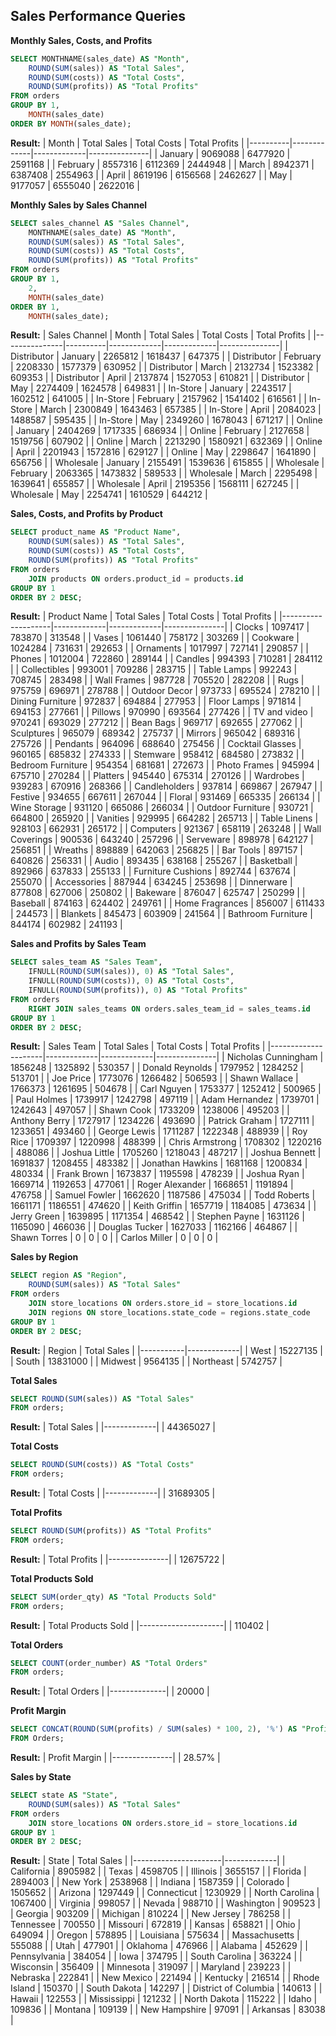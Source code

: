 ## Sales Performance Queries

**Monthly Sales, Costs, and Profits**
````sql
SELECT MONTHNAME(sales_date) AS "Month",
    ROUND(SUM(sales)) AS "Total Sales",
    ROUND(SUM(costs)) AS "Total Costs",
    ROUND(SUM(profits)) AS "Total Profits"
FROM orders
GROUP BY 1,
    MONTH(sales_date)
ORDER BY MONTH(sales_date);
````
**Result:**
| Month    | Total Sales | Total Costs | Total Profits |
|----------|-------------|-------------|---------------|
| January  | 9069088     | 6477920     | 2591168       |
| February | 8557316     | 6112369     | 2444948       |
| March    | 8942371     | 6387408     | 2554963       |
| April    | 8619196     | 6156568     | 2462627       |
| May      | 9177057     | 6555040     | 2622016       |

**Monthly Sales by Sales Channel**
````sql
SELECT sales_channel AS "Sales Channel",
    MONTHNAME(sales_date) AS "Month",
    ROUND(SUM(sales)) AS "Total Sales",
    ROUND(SUM(costs)) AS "Total Costs",
    ROUND(SUM(profits)) AS "Total Profits"
FROM orders
GROUP BY 1,
    2,
    MONTH(sales_date)
ORDER BY 1,
    MONTH(sales_date);
````
**Result:**
| Sales Channel | Month    | Total Sales | Total Costs | Total Profits |
|---------------|----------|-------------|-------------|---------------|
| Distributor   | January  | 2265812     | 1618437     | 647375        |
| Distributor   | February | 2208330     | 1577379     | 630952        |
| Distributor   | March    | 2132734     | 1523382     | 609353        |
| Distributor   | April    | 2137874     | 1527053     | 610821        |
| Distributor   | May      | 2274409     | 1624578     | 649831        |
| In-Store      | January  | 2243517     | 1602512     | 641005        |
| In-Store      | February | 2157962     | 1541402     | 616561        |
| In-Store      | March    | 2300849     | 1643463     | 657385        |
| In-Store      | April    | 2084023     | 1488587     | 595435        |
| In-Store      | May      | 2349260     | 1678043     | 671217        |
| Online        | January  | 2404269     | 1717335     | 686934        |
| Online        | February | 2127658     | 1519756     | 607902        |
| Online        | March    | 2213290     | 1580921     | 632369        |
| Online        | April    | 2201943     | 1572816     | 629127        |
| Online        | May      | 2298647     | 1641890     | 656756        |
| Wholesale     | January  | 2155491     | 1539636     | 615855        |
| Wholesale     | February | 2063365     | 1473832     | 589533        |
| Wholesale     | March    | 2295498     | 1639641     | 655857        |
| Wholesale     | April    | 2195356     | 1568111     | 627245        |
| Wholesale     | May      | 2254741     | 1610529     | 644212        |

**Sales, Costs, and Profits by Product**
````sql
SELECT product_name AS "Product Name",
    ROUND(SUM(sales)) AS "Total Sales",
    ROUND(SUM(costs)) AS "Total Costs",
    ROUND(SUM(profits)) AS "Total Profits"
FROM orders
    JOIN products ON orders.product_id = products.id
GROUP BY 1
ORDER BY 2 DESC;
````
**Result:**
| Product Name       | Total Sales | Total Costs | Total Profits |
|--------------------|-------------|-------------|---------------|
| Clocks             | 1097417     | 783870      | 313548        |
| Vases              | 1061440     | 758172      | 303269        |
| Cookware           | 1024284     | 731631      | 292653        |
| Ornaments          | 1017997     | 727141      | 290857        |
| Phones             | 1012004     | 722860      | 289144        |
| Candles            | 994393      | 710281      | 284112        |
| Collectibles       | 993001      | 709286      | 283715        |
| Table Lamps        | 992243      | 708745      | 283498        |
| Wall Frames        | 987728      | 705520      | 282208        |
| Rugs               | 975759      | 696971      | 278788        |
| Outdoor Decor      | 973733      | 695524      | 278210        |
| Dining Furniture   | 972837      | 694884      | 277953        |
| Floor Lamps        | 971814      | 694153      | 277661        |
| Pillows            | 970990      | 693564      | 277426        |
| TV and video       | 970241      | 693029      | 277212        |
| Bean Bags          | 969717      | 692655      | 277062        |
| Sculptures         | 965079      | 689342      | 275737        |
| Mirrors            | 965042      | 689316      | 275726        |
| Pendants           | 964096      | 688640      | 275456        |
| Cocktail Glasses   | 960165      | 685832      | 274333        |
| Stemware           | 958412      | 684580      | 273832        |
| Bedroom Furniture  | 954354      | 681681      | 272673        |
| Photo Frames       | 945994      | 675710      | 270284        |
| Platters           | 945440      | 675314      | 270126        |
| Wardrobes          | 939283      | 670916      | 268366        |
| Candleholders      | 937814      | 669867      | 267947        |
| Festive            | 934655      | 667611      | 267044        |
| Floral             | 931469      | 665335      | 266134        |
| Wine Storage       | 931120      | 665086      | 266034        |
| Outdoor Furniture  | 930721      | 664800      | 265920        |
| Vanities           | 929995      | 664282      | 265713        |
| Table Linens       | 928103      | 662931      | 265172        |
| Computers          | 921367      | 658119      | 263248        |
| Wall Coverings     | 900536      | 643240      | 257296        |
| Serveware          | 898978      | 642127      | 256851        |
| Wreaths            | 898889      | 642063      | 256825        |
| Bar Tools          | 897157      | 640826      | 256331        |
| Audio              | 893435      | 638168      | 255267        |
| Basketball         | 892966      | 637833      | 255133        |
| Furniture Cushions | 892744      | 637674      | 255070        |
| Accessories        | 887944      | 634245      | 253698        |
| Dinnerware         | 877808      | 627006      | 250802        |
| Bakeware           | 876047      | 625747      | 250299        |
| Baseball           | 874163      | 624402      | 249761        |
| Home Fragrances    | 856007      | 611433      | 244573        |
| Blankets           | 845473      | 603909      | 241564        |
| Bathroom Furniture | 844174      | 602982      | 241193        |

**Sales and Profits by Sales Team**
````sql
SELECT sales_team AS "Sales Team",
    IFNULL(ROUND(SUM(sales)), 0) AS "Total Sales",
    IFNULL(ROUND(SUM(costs)), 0) AS "Total Costs",
    IFNULL(ROUND(SUM(profits)), 0) AS "Total Profits"
FROM orders
    RIGHT JOIN sales_teams ON orders.sales_team_id = sales_teams.id
GROUP BY 1
ORDER BY 2 DESC;
````
**Result:**
| Sales Team          | Total Sales | Total Costs | Total Profits |
|---------------------|-------------|-------------|---------------|
| Nicholas Cunningham | 1856248     | 1325892     | 530357        |
| Donald Reynolds     | 1797952     | 1284252     | 513701        |
| Joe Price           | 1773076     | 1266482     | 506593        |
| Shawn Wallace       | 1766373     | 1261695     | 504678        |
| Carl Nguyen         | 1753377     | 1252412     | 500965        |
| Paul Holmes         | 1739917     | 1242798     | 497119        |
| Adam Hernandez      | 1739701     | 1242643     | 497057        |
| Shawn Cook          | 1733209     | 1238006     | 495203        |
| Anthony Berry       | 1727917     | 1234226     | 493690        |
| Patrick Graham      | 1727111     | 1233651     | 493460        |
| George Lewis        | 1711287     | 1222348     | 488939        |
| Roy Rice            | 1709397     | 1220998     | 488399        |
| Chris Armstrong     | 1708302     | 1220216     | 488086        |
| Joshua Little       | 1705260     | 1218043     | 487217        |
| Joshua Bennett      | 1691837     | 1208455     | 483382        |
| Jonathan Hawkins    | 1681168     | 1200834     | 480334        |
| Frank Brown         | 1673837     | 1195598     | 478239        |
| Joshua Ryan         | 1669714     | 1192653     | 477061        |
| Roger Alexander     | 1668651     | 1191894     | 476758        |
| Samuel Fowler       | 1662620     | 1187586     | 475034        |
| Todd Roberts        | 1661171     | 1186551     | 474620        |
| Keith Griffin       | 1657719     | 1184085     | 473634        |
| Jerry Green         | 1639895     | 1171354     | 468542        |
| Stephen Payne       | 1631126     | 1165090     | 466036        |
| Douglas Tucker      | 1627033     | 1162166     | 464867        |
| Shawn Torres        | 0           | 0           | 0             |
| Carlos Miller       | 0           | 0           | 0             |

**Sales by Region**
````sql
SELECT region AS "Region",
    ROUND(SUM(sales)) AS "Total Sales"
FROM orders
    JOIN store_locations ON orders.store_id = store_locations.id
    JOIN regions ON store_locations.state_code = regions.state_code
GROUP BY 1
ORDER BY 2 DESC;
````
**Result:**
| Region    | Total Sales |
|-----------|-------------|
| West      | 15227135    |
| South     | 13831000    |
| Midwest   | 9564135     |
| Northeast | 5742757     |

**Total Sales**
````sql
SELECT ROUND(SUM(sales)) AS "Total Sales"
FROM orders;
````
**Result:**
| Total Sales |
|-------------|
| 44365027    |

**Total Costs**
````sql
SELECT ROUND(SUM(costs)) AS "Total Costs"
FROM orders;
````
**Result:**
| Total Costs |
|-------------|
| 31689305    |

**Total Profits**
````sql
SELECT ROUND(SUM(profits)) AS "Total Profits"
FROM orders;
````
**Result:**
| Total Profits |
|---------------|
| 12675722      |

**Total Products Sold**
````sql
SELECT SUM(order_qty) AS "Total Products Sold"
FROM orders;
````
**Result:**
| Total Products Sold |
|---------------------|
| 110402              |

**Total Orders**
````sql
SELECT COUNT(order_number) AS "Total Orders"
FROM orders;
````
**Result:**
| Total Orders |
|--------------|
| 20000        |

**Profit Margin**
````sql
SELECT CONCAT(ROUND(SUM(profits) / SUM(sales) * 100, 2), '%') AS "Profit Margin"
FROM Orders;
````
**Result:**
| Profit Margin |
|---------------|
| 28.57%        |

**Sales by State**
````sql
SELECT state AS "State",
    ROUND(SUM(sales)) AS "Total Sales"
FROM orders
    JOIN store_locations ON orders.store_id = store_locations.id
GROUP BY 1
ORDER BY 2 DESC;
````
**Result:**
| State                | Total Sales |
|----------------------|-------------|
| California           | 8905982     |
| Texas                | 4598705     |
| Illinois             | 3655157     |
| Florida              | 2894003     |
| New York             | 2538968     |
| Indiana              | 1587359     |
| Colorado             | 1505652     |
| Arizona              | 1297449     |
| Connecticut          | 1230929     |
| North Carolina       | 1067400     |
| Virginia             | 998057      |
| Nevada               | 988710      |
| Washington           | 909523      |
| Georgia              | 903209      |
| Michigan             | 810224      |
| New Jersey           | 786258      |
| Tennessee            | 700550      |
| Missouri             | 672819      |
| Kansas               | 658821      |
| Ohio                 | 649094      |
| Oregon               | 578895      |
| Louisiana            | 575634      |
| Massachusetts        | 555088      |
| Utah                 | 477901      |
| Oklahoma             | 476966      |
| Alabama              | 452629      |
| Pennsylvania         | 384054      |
| Iowa                 | 374795      |
| South Carolina       | 363224      |
| Wisconsin            | 356409      |
| Minnesota            | 319097      |
| Maryland             | 239223      |
| Nebraska             | 222841      |
| New Mexico           | 221494      |
| Kentucky             | 216514      |
| Rhode Island         | 150370      |
| South Dakota         | 142297      |
| District of Columbia | 140613      |
| Hawaii               | 122553      |
| Mississippi          | 121232      |
| North Dakota         | 115222      |
| Idaho                | 109836      |
| Montana              | 109139      |
| New Hampshire        | 97091       |
| Arkansas             | 83038       |

